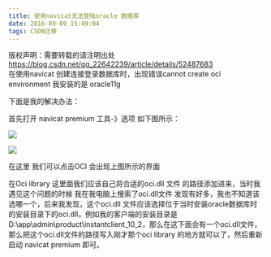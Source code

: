 ```yaml
---
title: 使用navicat无法登陆oracle 数据库
date: 2016-09-09 15:49:04
tags: CSDN迁移
---
```

 版权声明：需要转载的请注明出处 https://blog.csdn.net/qq_22642239/article/details/52487683   
   在使用navicat 创建连接登录数据库时，出现错误cannot create oci environment 我安装的是 oracle11g

 下面是我的解决办法：

 首先打开 navicat premium 工具-》选项 如下图所示：

 ![](https://img-blog.csdn.net/20160909153448358?watermark/2/text/aHR0cDovL2Jsb2cuY3Nkbi5uZXQv/font/5a6L5L2T/fontsize/400/fill/I0JBQkFCMA==/dissolve/70/gravity/Center)  


 ![](https://img-blog.csdn.net/20160909153639923?watermark/2/text/aHR0cDovL2Jsb2cuY3Nkbi5uZXQv/font/5a6L5L2T/fontsize/400/fill/I0JBQkFCMA==/dissolve/70/gravity/Center)  


 在这里 我们可以点击OCI 会出现上图所示的界面

 在Oci library 这里面我们应该自己将合适的oci.dll 文件 的路径添加进来，当时我遇见这个问题的时候 我在我电脑上搜索了oci.dll文件 发现有好多，我也不知道该选哪一个，后来我发现，这个oci.dll 文件应该选择位于当时安装oracle数据库时的安装目录下的oci.dll，例如我的客户端的安装目录是D:\app\admin\product\instantclient_10_2，那么在这下面会有一个oci.dll文件，那么把这个oci.dll文件的路径写入刚才那个oci library 的地方就可以了，然后重新启动 navicat premium 即可。

   
 